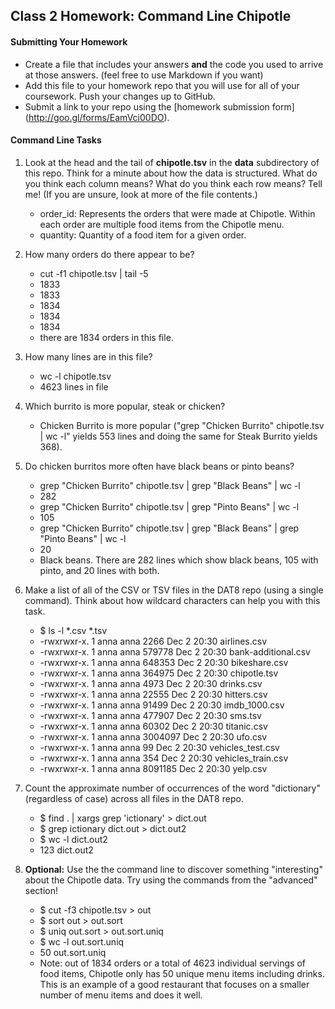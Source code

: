 ## Class 2 Homework: Command Line Chipotle

#### Submitting Your Homework

* Create a file that includes your answers **and** the code you used to arrive at those answers. (feel free to use Markdown if you want)
* Add this file to your homework repo that you will use for all of your coursework. Push your changes up to GitHub.
* Submit a link to your repo using the [homework submission form] (http://goo.gl/forms/EamVci00DO).

#### Command Line Tasks

1. Look at the head and the tail of **chipotle.tsv** in the **data** subdirectory of this repo. Think for a minute about how the data is structured. What do you think each column means? What do you think each row means? Tell me! (If you are unsure, look at more of the file contents.)
    * order_id: Represents the orders that were made at Chipotle. Within each order are multiple food items from the Chipotle menu. 
    * quantity: Quantity of a food item for a given order.
2. How many orders do there appear to be?
    * cut -f1 chipotle.tsv | tail -5
    * 1833
    * 1833
    * 1834
    * 1834
    * 1834
    * there are 1834 orders in this file.
3. How many lines are in this file?
    * wc -l chipotle.tsv 
    * 4623 lines in file
4. Which burrito is more popular, steak or chicken?
    * Chicken Burrito is more popular ("grep "Chicken Burrito" chipotle.tsv | wc -l" yields 553 lines and doing the same for Steak Burrito yields 368).
5. Do chicken burritos more often have black beans or pinto beans?
    * grep "Chicken Burrito" chipotle.tsv | grep "Black Beans" | wc -l
    *  282
    * grep "Chicken Burrito" chipotle.tsv | grep "Pinto Beans" | wc -l
    *  105
    * grep "Chicken Burrito" chipotle.tsv | grep "Black Beans" | grep "Pinto Beans" | wc -l
    *  20
    * Black beans. There are 282 lines which show black beans, 105 with pinto, and 20 lines with both.
6. Make a list of all of the CSV or TSV files in the DAT8 repo (using a single command). Think about how wildcard characters can help you with this task.
    * $ ls -l *.csv *.tsv
    * -rwxrwxr-x. 1 anna anna    2266 Dec  2 20:30 airlines.csv
    * -rwxrwxr-x. 1 anna anna  579778 Dec  2 20:30 bank-additional.csv
    * -rwxrwxr-x. 1 anna anna  648353 Dec  2 20:30 bikeshare.csv
    * -rwxrwxr-x. 1 anna anna  364975 Dec  2 20:30 chipotle.tsv
    * -rwxrwxr-x. 1 anna anna    4973 Dec  2 20:30 drinks.csv
    * -rwxrwxr-x. 1 anna anna   22555 Dec  2 20:30 hitters.csv
    * -rwxrwxr-x. 1 anna anna   91499 Dec  2 20:30 imdb_1000.csv
    * -rwxrwxr-x. 1 anna anna  477907 Dec  2 20:30 sms.tsv
    * -rwxrwxr-x. 1 anna anna   60302 Dec  2 20:30 titanic.csv
    * -rwxrwxr-x. 1 anna anna 3004097 Dec  2 20:30 ufo.csv
    * -rwxrwxr-x. 1 anna anna      99 Dec  2 20:30 vehicles_test.csv
    * -rwxrwxr-x. 1 anna anna     354 Dec  2 20:30 vehicles_train.csv
    * -rwxrwxr-x. 1 anna anna 8091185 Dec  2 20:30 yelp.csv

7. Count the approximate number of occurrences of the word "dictionary" (regardless of case) across all files in the DAT8 repo.
    * $ find . | xargs grep 'ictionary' > dict.out
    * $ grep ictionary dict.out > dict.out2
    * $ wc -l dict.out2
    * 123 dict.out2

8. **Optional:** Use the the command line to discover something "interesting" about the Chipotle data. Try using the commands from the "advanced" section!

    * $ cut -f3 chipotle.tsv > out
    * $ sort out > out.sort
    * $ uniq out.sort > out.sort.uniq
    * $ wc -l out.sort.uniq
    * 50 out.sort.uniq
    * Note: out of 1834 orders or a total of 4623 individual servings of food items, Chipotle only has 50 unique menu items including drinks.  This is an example of a good restaurant that focuses on a smaller number of menu items and does it well.  

<!---
-->
